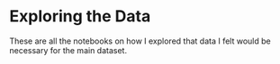 # Exploring the Data

These are all the notebooks on how I explored that data I felt would be necessary for the main dataset.
